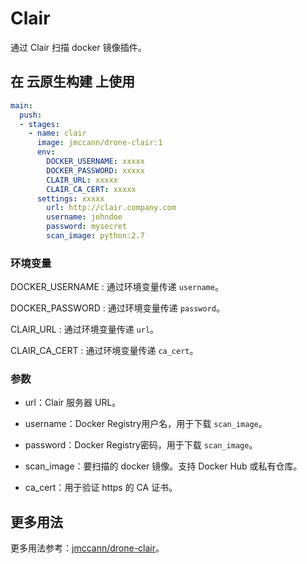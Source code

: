 # Clair

通过 Clair 扫描 docker 镜像插件。

## 在 云原生构建 上使用

```yml
main:
  push:
  - stages:
    - name: clair
      image: jmccann/drone-clair:1
      env:
        DOCKER_USERNAME: xxxxx
        DOCKER_PASSWORD: xxxxx
        CLAIR_URL: xxxxx
        CLAIR_CA_CERT: xxxxx
      settings: xxxxx
        url: http://clair.company.com
        username: johndoe
        password: mysecret
        scan_image: python:2.7
```

### 环境变量

  DOCKER_USERNAME
  : 通过环境变量传递 `username`。

  DOCKER_PASSWORD
  : 通过环境变量传递 `password`。

  CLAIR_URL
  : 通过环境变量传递 `url`。

  CLAIR_CA_CERT
  : 通过环境变量传递 `ca_cert`。

### 参数

* url：Clair 服务器 URL。

* username：Docker Registry用户名，用于下载 `scan_image`。

* password：Docker Registry密码，用于下载 `scan_image`。

* scan_image：要扫描的 docker 镜像。支持 Docker Hub 或私有仓库。

* ca_cert：用于验证 https 的 CA 证书。

## 更多用法

更多用法参考：[jmccann/drone-clair](https://github.com/jmccann/drone-clair)。
